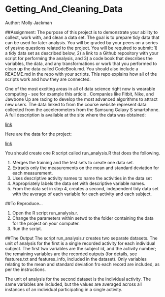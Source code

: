 # Getting_And_Cleaning_Data

Author: Molly Jackman

##Assignment: 
The purpose of this project is to demonstrate your ability to collect, work with, and clean a data set. The goal is to prepare tidy data that can be used for later analysis. You will be graded by your peers on a series of yes/no questions related to the project. You will be required to submit: 1) a tidy data set as described below, 2) a link to a Github repository with your script for performing the analysis, and 3) a code book that describes the variables, the data, and any transformations or work that you performed to clean up the data called CodeBook.md. You should also include a README.md in the repo with your scripts. This repo explains how all of the scripts work and how they are connected.  

One of the most exciting areas in all of data science right now is wearable computing - see for example this article . Companies like Fitbit, Nike, and Jawbone Up are racing to develop the most advanced algorithms to attract new users. The data linked to from the course website represent data collected from the accelerometers from the Samsung Galaxy S smartphone. A full description is available at the site where the data was obtained: 

[link](http://archive.ics.uci.edu/ml/datasets/Human+Activity+Recognition+Using+Smartphones) 

Here are the data for the project: 

[link](https://d396qusza40orc.cloudfront.net/getdata%2Fprojectfiles%2FUCI%20HAR%20Dataset.zip)

 You should create one R script called run_analysis.R that does the following. 
1. Merges the training and the test sets to create one data set.
2. Extracts only the measurements on the mean and standard deviation for each measurement. 
3. Uses descriptive activity names to name the activities in the data set
4. Appropriately labels the data set with descriptive variable names. 
5. From the data set in step 4, creates a second, independent tidy data set with the average of each variable for each activity and each subject.

##To Reproduce...
1.  Open the R script run_analysis.r.
2.  Change the parameters within setwd to the folder containing the data for the project on your computer.
3.  Run the script.

##The Output
The script run_analysis.r creates two separate datasets.  The unit of analysis for the first is a single recorded activity for each individual subject.  The first two variables are the subject id, and the activity number; the remaining variables are the recorded outputs (for details, see features.txt and features_info, included in the dataset).  Only variables relating to the mean and standard deviation fro each record are included, as per the instructions.

The unit of analysis for the second dataset is the individual activity.  The same variables are included, but the values are averaged across all instances of an individual participating in a single activity.



